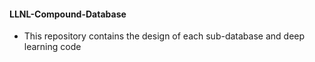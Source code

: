 #### LLNL-Compound-Database

* This repository contains the design of each sub-database and deep learning code

